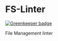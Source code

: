 # FS-Linter

[![Greenkeeper badge](https://badges.greenkeeper.io/g-ongenae/fs-linter.svg)](https://greenkeeper.io/)

File Management linter